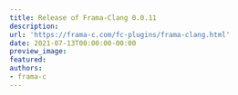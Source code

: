 ```yaml
---
title: Release of Frama-Clang 0.0.11
description:
url: 'https://frama-c.com/fc-plugins/frama-clang.html'
date: 2021-07-13T00:00:00-00:00
preview_image:
featured:
authors:
- frama-c
---
```



